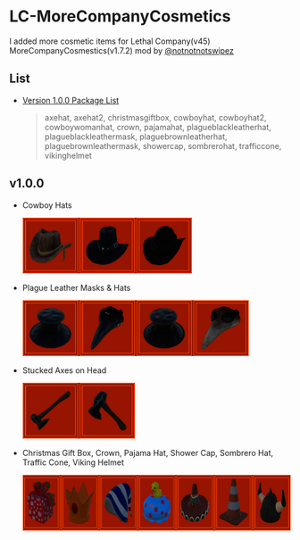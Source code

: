 # LC-MoreCompanyCosmetics
I added more cosmetic items for Lethal Company(v45) MoreCompanyCosmestics(v1.7.2) mod by [@notnotnotswipez](https://github.com/notnotnotswipez/MoreCompany)

## List
- [Version 1.0.0 Package List](#v100)
  > axehat, axehat2, christmasgiftbox, cowboyhat, cowboyhat2, cowboywomanhat, crown, pajamahat, plagueblackleatherhat, plagueblackleathermask, plaguebrownleatherhat, plaguebrownleathermask, showercap, sombrerohat, trafficcone, vikinghelmet

## v1.0.0

- Cowboy Hats

    <a href="screenshots/v1.0.0/cowboyhats.png" target="_blank" rel="nofollow">
        <img src="screenshots/cowboyhats.png" alt="Cowboy Hats" height="100">
    </a>

- Plague Leather Masks & Hats

    <a href="screenshots/v1.0.0/plagueleathermasksandhats.png" target="_blank" rel="nofollow">
        <img src="screenshots/plagueleathermasksandhats.png" alt="Plague Leather Masks & Hats" height="100">
    </a>

- Stucked Axes on Head

    <a href="screenshots/v1.0.0/stuckedaxes.png" target="_blank" rel="nofollow">
        <img src="screenshots/stuckedaxes.png" alt="Stucked Axes on Head" height="100">
    </a>

- Christmas Gift Box, Crown, Pajama Hat, Shower Cap, Sombrero Hat, Traffic Cone, Viking Helmet

    <a href="screenshots/v1.0.0/others.png" target="_blank" rel="nofollow">
        <img src="screenshots/others.png" alt="Christmas Gift Box, Crown, Pajama Hat, Shower Cap, Sombrero Hat, Traffic Cone, Viking Helmet" height="100">
    </a>
